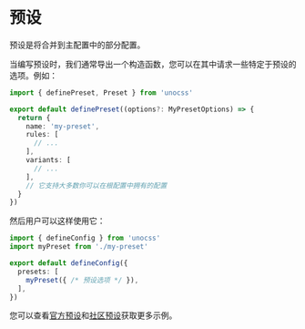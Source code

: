 # 预设

预设是将合并到主配置中的部分配置。

当编写预设时，我们通常导出一个构造函数，您可以在其中请求一些特定于预设的选项。例如：

```ts [my-preset.ts]
import { definePreset, Preset } from 'unocss'

export default definePreset((options?: MyPresetOptions) => {
  return {
    name: 'my-preset',
    rules: [
      // ...
    ],
    variants: [
      // ...
    ],
    // 它支持大多数你可以在根配置中拥有的配置
  }
})
```

然后用户可以这样使用它：

```ts [uno.config.ts]
import { defineConfig } from 'unocss'
import myPreset from './my-preset'

export default defineConfig({
  presets: [
    myPreset({ /* 预设选项 */ }),
  ],
})
```

您可以查看[官方预设](/presets/)和[社区预设](/presets/community)获取更多示例。
